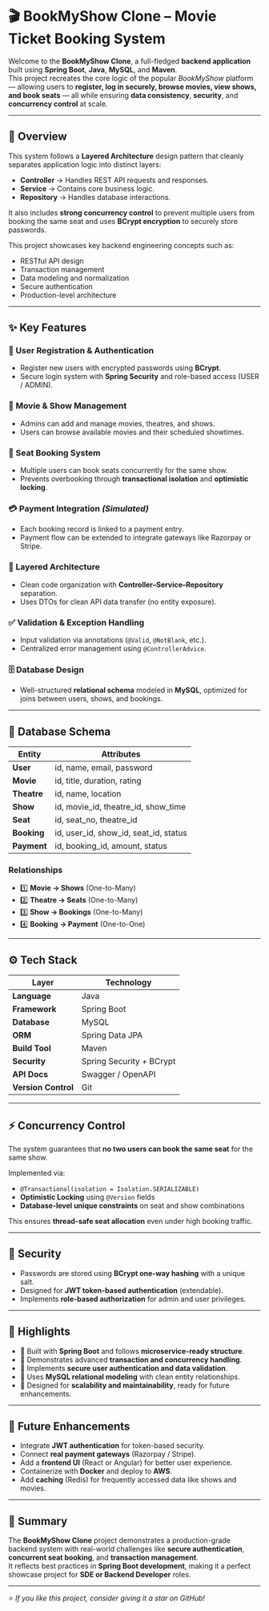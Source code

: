 # 🎬 BookMyShow Clone – Movie Ticket Booking System  

Welcome to the **BookMyShow Clone**, a full-fledged **backend application** built using **Spring Boot**, **Java**, **MySQL**, and **Maven**.  
This project recreates the core logic of the popular *BookMyShow* platform — allowing users to **register, log in securely, browse movies, view shows, and book seats** — all while ensuring **data consistency**, **security**, and **concurrency control** at scale.  

---

## 🔧 Overview  

This system follows a **Layered Architecture** design pattern that cleanly separates application logic into distinct layers:  
- **Controller** → Handles REST API requests and responses.  
- **Service** → Contains core business logic.  
- **Repository** → Handles database interactions.  

It also includes **strong concurrency control** to prevent multiple users from booking the same seat and uses **BCrypt encryption** to securely store passwords.  

This project showcases key backend engineering concepts such as:
- RESTful API design  
- Transaction management  
- Data modeling and normalization  
- Secure authentication  
- Production-level architecture  

---

## ✨ Key Features  

### 👤 User Registration & Authentication  
- Register new users with encrypted passwords using **BCrypt**.  
- Secure login system with **Spring Security** and role-based access (USER / ADMIN).  

### 🎥 Movie & Show Management  
- Admins can add and manage movies, theatres, and shows.  
- Users can browse available movies and their scheduled showtimes.  

### 💺 Seat Booking System  
- Multiple users can book seats concurrently for the same show.  
- Prevents overbooking through **transactional isolation** and **optimistic locking**.  

### 💳 Payment Integration *(Simulated)*  
- Each booking record is linked to a payment entry.  
- Payment flow can be extended to integrate gateways like Razorpay or Stripe.  

### 🧩 Layered Architecture  
- Clean code organization with **Controller–Service–Repository** separation.  
- Uses DTOs for clean API data transfer (no entity exposure).  

### ✅ Validation & Exception Handling  
- Input validation via annotations (`@Valid`, `@NotBlank`, etc.).  
- Centralized error management using `@ControllerAdvice`.  

### 🗄️ Database Design  
- Well-structured **relational schema** modeled in **MySQL**, optimized for joins between users, shows, and bookings.  

---

## 🧱 Database Schema  

| Entity | Attributes |
|--------|-------------|
| **User** | id, name, email, password |
| **Movie** | id, title, duration, rating |
| **Theatre** | id, name, location |
| **Show** | id, movie_id, theatre_id, show_time |
| **Seat** | id, seat_no, theatre_id |
| **Booking** | id, user_id, show_id, seat_id, status |
| **Payment** | id, booking_id, amount, status |

### Relationships  
- 1️⃣ **Movie → Shows** (One-to-Many)  
- 2️⃣ **Theatre → Seats** (One-to-Many)  
- 3️⃣ **Show → Bookings** (One-to-Many)  
- 4️⃣ **Booking → Payment** (One-to-One)  

---

## ⚙️ Tech Stack  

| Layer | Technology |
|-------|-------------|
| **Language** | Java |
| **Framework** | Spring Boot |
| **Database** | MySQL |
| **ORM** | Spring Data JPA |
| **Build Tool** | Maven |
| **Security** | Spring Security + BCrypt |
| **API Docs** | Swagger / OpenAPI |
| **Version Control** | Git |

---

## ⚡ Concurrency Control  

The system guarantees that **no two users can book the same seat** for the same show.  

Implemented via:
- `@Transactional(isolation = Isolation.SERIALIZABLE)`  
- **Optimistic Locking** using `@Version` fields  
- **Database-level unique constraints** on seat and show combinations  

This ensures **thread-safe seat allocation** even under high booking traffic.  

---

## 🔐 Security  

- Passwords are stored using **BCrypt one-way hashing** with a unique salt.  
- Designed for **JWT token-based authentication** (extendable).  
- Implements **role-based authorization** for admin and user privileges.  

---

## 🌟 Highlights  

- 🚀 Built with **Spring Boot** and follows **microservice-ready structure**.  
- 🧠 Demonstrates advanced **transaction and concurrency handling**.  
- 🔐 Implements **secure user authentication and data validation**.  
- 💾 Uses **MySQL relational modeling** with clean entity relationships.  
- 🧱 Designed for **scalability and maintainability**, ready for future enhancements.  

---

## 🧠 Future Enhancements  

- Integrate **JWT authentication** for token-based security.  
- Connect **real payment gateways** (Razorpay / Stripe).  
- Add a **frontend UI** (React or Angular) for better user experience.  
- Containerize with **Docker** and deploy to **AWS**.  
- Add **caching** (Redis) for frequently accessed data like shows and movies.  

---

## 🏁 Summary  

The **BookMyShow Clone** project demonstrates a production-grade backend system with real-world challenges like **secure authentication**, **concurrent seat booking**, and **transaction management**.  
It reflects best practices in **Spring Boot development**, making it a perfect showcase project for **SDE or Backend Developer** roles.

---

⭐ *If you like this project, consider giving it a star on GitHub!*
